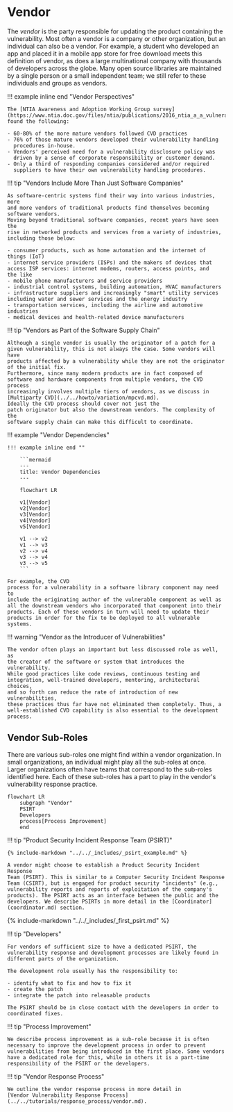 # Vendor

The *vendor* is the party responsible for updating the product
containing the vulnerability. Most often a vendor is a company or other
organization, but an individual can also be a vendor. For example, a
student who developed an app and placed it in a mobile app store for
free download meets this definition of vendor, as does a large
multinational company with thousands of developers across the globe.
Many open source libraries are maintained by a single person or a small
independent team; we still refer to these individuals and groups as
vendors.

!!! example inline end "Vendor Perspectives"

    The [NTIA Awareness and Adoption Working Group survey](https://www.ntia.doc.gov/files/ntia/publications/2016_ntia_a_a_vulnerability_disclosure_insights_report.pdf)
    found the following:

    - 60-80% of the more mature vendors followed CVD practices
    - 76% of those mature vendors developed their vulnerability handling
      procedures in-house.
    - Vendors' perceived need for a vulnerability disclosure policy was
      driven by a sense of corporate responsibility or customer demand.
    - Only a third of responding companies considered and/or required
      suppliers to have their own vulnerability handling procedures.

!!! tip "Vendors Include More Than Just Software Companies"

    As software-centric systems find their way into various industries, more
    and more vendors of traditional products find themselves becoming
    software vendors. 
    Moving beyond traditional software companies, recent years have seen the
    rise in networked products and services from a variety of industries,
    including those below:

    - consumer products, such as home automation and the internet of
    things (IoT)
    - internet service providers (ISPs) and the makers of devices that
    access ISP services: internet modems, routers, access points, and
    the like
    - mobile phone manufacturers and service providers
    - industrial control systems, building automation, HVAC manufacturers
    - infrastructure suppliers and increasingly "smart" utility services
    including water and sewer services and the energy industry
    - transportation services, including the airline and automotive
    industries
    - medical devices and health-related device manufacturers


!!! tip "Vendors as Part of the Software Supply Chain"

    Although a single vendor is usually the originator of a patch for a
    given vulnerability, this is not always the case. Some vendors will have
    products affected by a vulnerability while they are not the originator
    of the initial fix.
    Furthermore, since many modern products are in fact composed of
    software and hardware components from multiple vendors, the CVD process
    increasingly involves multiple tiers of vendors, as we discuss in
    [Multiparty CVD](../../howto/variation/mpcvd.md).
    Ideally the CVD process should cover not just the
    patch originator but also the downstream vendors. The complexity of the
    software supply chain can make this difficult to coordinate.


!!! example "Vendor Dependencies"

    !!! example inline end ""

        ```mermaid
        ---
        title: Vendor Dependencies
        ---
        
        flowchart LR
        
        v1[Vendor]
        v2[Vendor]
        v3[Vendor]
        v4[Vendor]
        v5[Vendor]
        
        v1 --> v2
        v1 --> v3
        v2 --> v4
        v3 --> v4
        v3 --> v5
        ```

    For example, the CVD
    process for a vulnerability in a software library component may need to
    include the originating author of the vulnerable component as well as
    all the downstream vendors who incorporated that component into their
    products. Each of these vendors in turn will need to update their
    products in order for the fix to be deployed to all vulnerable
    systems.







!!! warning "Vendor as the Introducer of Vulnerabilities"

    The vendor often plays an important but less discussed role as well, as
    the creator of the software or system that introduces the vulnerability.
    While good practices like code reviews, continuous testing and
    integration, well-trained developers, mentoring, architectural choices,
    and so forth can reduce the rate of introduction of new vulnerabilities,
    these practices thus far have not eliminated them completely. Thus, a
    well-established CVD capability is also essential to the development
    process.


## Vendor Sub-Roles

There are various sub-roles one might find within a vendor organization.
In small organizations, an individual might play all the sub-roles at
once. Larger organizations often have teams that correspond to the
sub-roles identified here. Each of these sub-roles has a part to play in
the vendor's vulnerability response practice.

```mermaid
flowchart LR
    subgraph "Vendor"
    PSIRT
    Developers
    process[Process Improvement]
    end
```

!!! tip "Product Security Incident Response Team (PSIRT)"

    {% include-markdown "../../_includes/_psirt_example.md" %}

    A vendor might choose to establish a Product Security Incident Response
    Team (PSIRT). This is similar to a Computer Security Incident Response
    Team (CSIRT), but is engaged for product security "incidents" (e.g.,
    vulnerability reports and reports of exploitation of the company's
    products). The PSIRT acts as an interface between the public and the
    developers. We describe PSIRTs in more detail in the [Coordinator](coordinator.md) section.

{% include-markdown "../../_includes/_first_psirt.md" %}



!!! tip "Developers"

    For vendors of sufficient size to have a dedicated PSIRT, the
    vulnerability response and development processes are likely found in
    different parts of the organization.

    The development role usually has the responsibility to:

    - identify what to fix and how to fix it
    - create the patch
    - integrate the patch into releasable products

    The PSIRT should be in close contact with the developers in order to
    coordinated fixes.

!!! tip "Process Improvement"

    We describe process improvement as a sub-role because it is often
    necessary to improve the development process in order to prevent
    vulnerabilities from being introduced in the first place. Some vendors
    have a dedicated role for this, while in others it is a part-time
    responsibility of the PSIRT or the developers.


!!! tip "Vendor Response Process"
    
    We outline the vendor response process in more detail in
    [Vendor Vulnerability Response Process](../../tutorials/response_process/vendor.md).